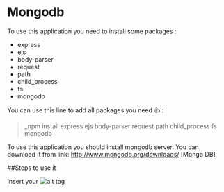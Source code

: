 # Mongodb

To use this application you need to install some packages :
- express
- ejs
- body-parser
- request
- path
- child_process
- fs
- mongodb

You can use this line to add all packages you need :+1: : 
> _npm install express ejs body-parser request path child_process fs mongodb 

To use this application you should install mongodb server. You can download it from  link: http://www.mongodb.org/downloads/ [Mongo DB]

##Steps to use it
 
Insert your 
![alt tag](https://github.com/absabry/Intelligent-Velib/blob/master/images%20readme/monuemnts.JPG)
